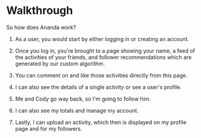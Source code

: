# Walkthrough

So how does Ananda work?

1. As a user, you would start by either logging in or creating an account.

1. Once you log in, you're brought to a page showing your name, a feed of the activities of your friends, and follower recommendations which are generated by our custom algorithm.

1. You can comment on and like those activities directly from this page.

1. I can also see the details of a single activity or see a user's profile.

1. Me and Cody go way back, so I'm going to follow him.

1. I can also see my totals and manage my account.

1. Lastly, I can upload an activity, which then is displayed on my profile page and for my followers.
